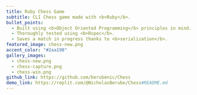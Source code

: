 ```yaml
---
title: Ruby Chess Game
subtitle: CLI Chess game made with <b>Ruby</b>.
bullet_points:
  - Built using <b>Object Oriented Programming</b> principles in mind.
  - Thoroughly tested using <b>Rspec</b>.
  - Saves a match in progress thanks to <b>serialization</b>.
featured_image: chess-new.png
accent_color: "#2aa198"
gallery_images:
  - chess-new.png
  - chess-capture.png
  - chess-win.png
github_link: https://github.com/berubenic/Chess
demo_link: https://replit.com/@NicholasBerube/Chess#README.md
---
```

